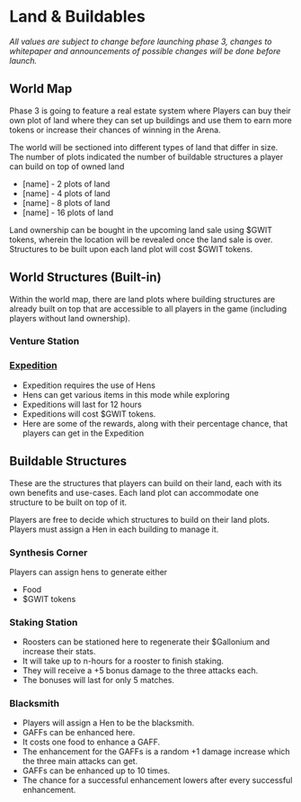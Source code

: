 # Land & Buildables

_All values are subject to change before launching phase 3, changes to whitepaper and announcements of possible changes will be done before launch._

## World Map

Phase 3 is going to feature a real estate system where Players can buy their own plot of land where they can set up buildings and use them to earn more tokens or increase their chances of winning in the Arena.

The world will be sectioned into different types of land that differ in size. The number of plots indicated the number of buildable structures a player can build on top of owned land

- \[name] - 2 plots of land
- \[name] - 4 plots of land
- \[name] - 8 plots of land
- \[name] - 16 plots of land

Land ownership can be bought in the upcoming land sale using $GWIT tokens, wherein the location will be revealed once the land sale is over. Structures to be built upon each land plot will cost $GWIT tokens.

## World Structures (Built-in)

Within the world map, there are land plots where building structures are already built on top that are accessible to all players in the game (including players without land ownership).

### Venture Station

### [Expedition](expedition.md)

- Expedition requires the use of Hens
- Hens can get various items in this mode while exploring
- Expeditions will last for 12 hours
- Expeditions will cost $GWIT tokens.
- Here are some of the rewards, along with their percentage chance, that players can get in the Expedition

## Buildable Structures

These are the structures that players can build on their land, each with its own benefits and use-cases. Each land plot can accommodate one structure to be built on top of it.

Players are free to decide which structures to build on their land plots. Players must assign a Hen in each building to manage it.

### Synthesis Corner

Players can assign hens to generate either

- Food
- $GWIT tokens

### Staking Station

- Roosters can be stationed here to regenerate their $Gallonium and increase their stats.
- It will take up to n-hours for a rooster to finish staking.
- They will receive a +5 bonus damage to the three attacks each.
- The bonuses will last for only 5 matches.

### Blacksmith

- Players will assign a Hen to be the blacksmith.
- GAFFs can be enhanced here.
- It costs one food to enhance a GAFF.
- The enhancement for the GAFFs is a random +1 damage increase which the three main attacks can get.
- GAFFs can be enhanced up to 10 times.
- The chance for a successful enhancement lowers after every successful enhancement.
